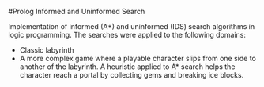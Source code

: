 #Prolog Informed and Uninformed Search

Implementation of informed (A*) and uninformed (IDS) search algorithms in logic programming.
The searches were applied to the following domains:
* Classic labyrinth
* A more complex game where a playable character slips from one side to another of the labyrinth. A heuristic applied to A* search helps the character reach a portal by collecting gems and breaking ice blocks.

